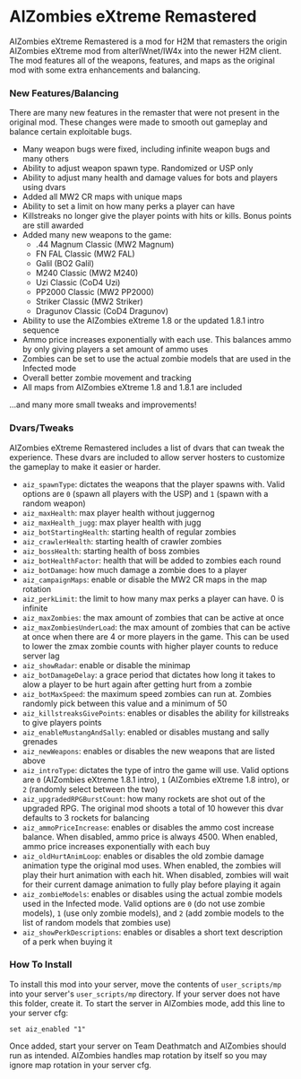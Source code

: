# AIZombies eXtreme Remastered

AIZombies eXtreme Remastered is a mod for H2M that remasters the origin AIZombies eXtreme mod from alterIWnet/IW4x into the newer H2M client. The mod features all of the weapons, features, and maps as the original mod with some extra enhancements and balancing.

### New Features/Balancing
There are many new features in the remaster that were not present in the original mod. These changes were made to smooth out gameplay and balance certain exploitable bugs.

- Many weapon bugs were fixed, including infinite weapon bugs and many others
- Ability to adjust weapon spawn type. Randomized or USP only
- Ability to adjust many health and damage values for bots and players using dvars
- Added all MW2 CR maps with unique maps
- Ability to set a limit on how many perks a player can have
- Killstreaks no longer give the player points with hits or kills. Bonus points are still awarded
- Added many new weapons to the game:
  - .44 Magnum Classic (MW2 Magnum)
  - FN FAL Classic (MW2 FAL)
  - Galil (BO2 Galil)
  - M240 Classic (MW2 M240)
  - Uzi Classic (CoD4 Uzi)
  - PP2000 Classic (MW2 PP2000)
  - Striker Classic (MW2 Striker)
  - Dragunov Classic (CoD4 Dragunov)
- Ability to use the AIZombies eXtreme 1.8 or the updated 1.8.1 intro sequence
- Ammo price increases exponentially with each use. This balances ammo by only giving players a set amount of ammo uses
- Zombies can be set to use the actual zombie models that are used in the Infected mode
- Overall better zombie movement and tracking
- All maps from AIZombies eXtreme 1.8 and 1.8.1 are included

...and many more small tweaks and improvements!

### Dvars/Tweaks
AIZombies eXtreme Remastered includes a list of dvars that can tweak the experience. These dvars are included to allow server hosters to customize the gameplay to make it easier or harder.

- `aiz_spawnType`: dictates the weapons that the player spawns with. Valid options are `0` (spawn all players with the USP) and `1` (spawn with a random weapon)
- `aiz_maxHealth`: max player health without juggernog
- `aiz_maxHealth_jugg`: max player health with jugg
- `aiz_botStartingHealth`: starting health of regular zombies
- `aiz_crawlerHealth`: starting health of crawler zombies
- `aiz_bossHealth`: starting health of boss zombies
- `aiz_botHealthFactor`: health that will be added to zombies each round
- `aiz_botDamage`: how much damage a zombie does to a player
- `aiz_campaignMaps`: enable or disable the MW2 CR maps in the map rotation
- `aiz_perkLimit`: the limit to how many max perks a player can have. 0 is infinite
- `aiz_maxZombies`: the max amount of zombies that can be active at once
- `aiz_maxZombiesUnderLoad`: the max amount of zombies that can be active at once when there are 4 or more players in the game. This can be used to lower the zmax zombie counts with higher player counts to reduce server lag
- `aiz_showRadar`: enable or disable the minimap
- `aiz_botDamageDelay`: a grace period that dictates how long it takes to alow a player to be hurt again after getting hurt from a zombie
- `aiz_botMaxSpeed`: the maximum speed zombies can run at. Zombies randomly pick between this value and a minimum of 50
- `aiz_killstreaksGivePoints`: enables or disables the ability for killstreaks to give players points
- `aiz_enableMustangAndSally`: enabled or disables mustang and sally grenades
- `aiz_newWeapons`: enables or disables the new weapons that are listed above
- `aiz_introType`: dictates the type of intro the game will use. Valid options are `0` (AIZombies eXtreme 1.8.1 intro), `1` (AIZombies eXtreme 1.8 intro), or `2` (randomly select between the two)
- `aiz_upgradedRPGBurstCount`: how many rockets are shot out of the upgraded RPG. The original mod shoots a total of 10 however this dvar defaults to 3 rockets for balancing
- `aiz_ammoPriceIncrease`: enables or disables the ammo cost increase balance. When disabled, ammo price is always 4500. When enabled, ammo price increases exponentially with each buy
- `aiz_oldHurtAnimLoop`: enables or disables the old zombie damage animation type the original mod uses. When enabled, the zombies will play their hurt animation with each hit. When disabled, zombies will wait for their current damage animation to fully play before playing it again
- `aiz_zombieModels`: enables or disables using the actual zombie models used in the Infected mode. Valid options are `0` (do not use zombie models), `1` (use only zombie models), and `2` (add zombie models to the list of random models that zombies use)
- `aiz_showPerkDescriptions`: enables or disables a short text description of a perk when buying it

### How To Install
To install this mod into your server, move the contents of `user_scripts/mp` into your server's `user_scripts/mp` directory. If your server does not have this folder, create it.
To start the server in AIZombies mode, add this line to your server cfg:

`set aiz_enabled "1"`

Once added, start your server on Team Deathmatch and AIZombies should run as intended. AIZombies handles map rotation by itself so you may ignore map rotation in your server cfg.
